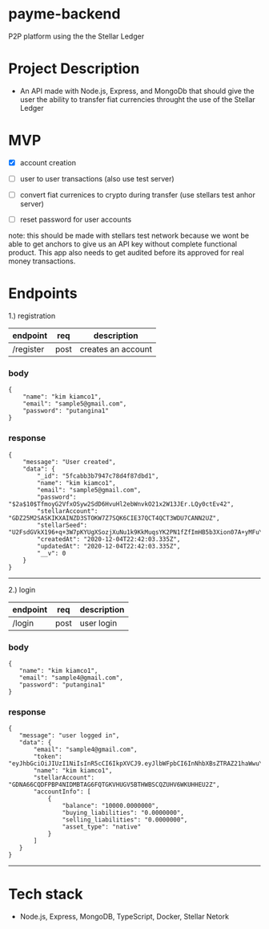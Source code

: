 # payme-backend
P2P platform using the the Stellar Ledger

# Project Description

  - An API made with Node.js, Express, and MongoDb that should give the user the ability to transfer fiat currencies throught the use of the Stellar Ledger
  
# MVP

  - [x] account creation
  
  - [ ] user to user transactions (also use test server)
  
  - [ ] convert fiat currenices to crypto during transfer (use stellars test anhor server)
  
  - [ ] reset password for user accounts
  
  note: this should be made with stellars test network because we wont be able to get anchors to give us an API key without complete functional product. This app also needs to get audited before its approved for real money transactions. 
  
  
# Endpoints

1.) registration

  | endpoint | req | description |
  |----------|-----|-------------|
  | /register | post | creates an account |
  
### body

```
{
    "name": "kim kiamco1",
    "email": "sample5@gmail.com",
    "password": "putangina1"
}

```

### response

```
{
    "message": "User created",
    "data": {
        "_id": "5fcabb3b7947c78d4f87dbd1",
        "name": "kim kiamco1",
        "email": "sample5@gmail.com",
        "password": "$2a$10$TfmoyG2VfxOSyw2SdD6HvuHl2ebWnvkO21x2W13JEr.LQy0ctEv42",
        "stellarAccount": "GDZ25M2SASKIKXAINZD3STOKW7Z7SQK6CIE37QCT4QCT3WDU7CANN2UZ",
        "stellarSeed": "U2FsdGVkX196+q+3W7pKYUgXSozjXuNu1k9KkMuqsYK2PN1fZfImHB5b3Xion07A+yMFuY5wypLtv8QwvBSd2a0PKL1N3CL77RS0nInUw4Q=",
        "createdAt": "2020-12-04T22:42:03.335Z",
        "updatedAt": "2020-12-04T22:42:03.335Z",
        "__v": 0
    }
}
```

----------------------------------------------------------------------------------------------------------------------------------------------------
  
2.) login

  | endpoint | req | description |
  |----------|-----|-------------|
  | /login    | post | user login |
  
 ### body
 ```
 {
    "name": "kim kiamco1",
    "email": "sample4@gmail.com",
    "password": "putangina1"
}
```

 ### response

 ```
{
    "message": "user logged in",
    "data": {
        "email": "sample4@gmail.com",
        "token": "eyJhbGciOiJIUzI1NiIsInR5cCI6IkpXVCJ9.eyJlbWFpbCI6InNhbXBsZTRAZ21haWwuY29tIiwiX2lkIjoiNWZjODI3NDliOWExNDMyMWE0YmEwMTQ0IiwiaWF0IjoxNjA2OTU1MTQ1LCJleHAiOjE2MDY5NTg3NDV9.6WXPJBoLH2cKKKdo0esQiLUg9gmRptKMHMO_NoYCnLo",
        "name": "kim kiamco1",
        "stellarAccount": "GDNA66CQDFPBP4NIDMBTAG6FQTGKVHUGV5BTHWBSCQZUHV6WKUHHEU2Z",
        "accountInfo": [
            {
                "balance": "10000.0000000",
                "buying_liabilities": "0.0000000",
                "selling_liabilities": "0.0000000",
                "asset_type": "native"
            }
        ]
    }
}
 ```
 
 ----------------------------------------------------------------------------------------------------------------------------------------------------
  

# Tech stack
  
  - Node.js, Express, MongoDB, TypeScript, Docker, Stellar Netork
